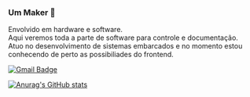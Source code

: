 ### Um Maker 👋
Envolvido em hardware e software. <br>
Aqui veremos toda a parte de software para controle e documentação.<br>
Atuo no desenvolvimento de sistemas embarcados e no momento estou conhecendo de perto as possibiliades do frontend.


 
[![Gmail Badge](https://img.shields.io/badge/-jessandro42@gmail.com-c14438?style=flat-square&logo=Gmail&logoColor=white&link=mailto:tgmarinho@gmail.com)](mailto:jessandro42@gmail.com)

[![Anurag's GitHub stats](https://github-readme-stats.vercel.app/api?enicio=anuraghazra)](https://github.com/anuraghazra/github-readme-stats)

<!--
**enicio/enicio** is a ✨ _special_ ✨ repository because its `README.md` (this file) appears on your GitHub profile.

Here are some ideas to get you started:

- 🔭 I’m currently working on ...
- 🌱 I’m currently learning ...
- 👯 I’m looking to collaborate on ...
- 🤔 I’m looking for help with ...
- 💬 Ask me about ...
- 📫 How to reach me: ...
- 😄 Pronouns: ...
- ⚡ Fun fact: ...
-->
